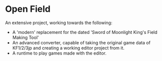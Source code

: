 # Open Field
An extensive project, working towards the following:
- A 'modern' replacement for the dated 'Sword of Moonlight King's Field Making Tool'
- An advanced converter, capable of taking the original game data of KF1/2/3jp and creating a working editor project from it.
- A runtime to play games made with the editor.
